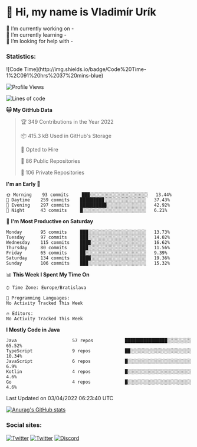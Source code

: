 <h1> 👋 Hi, my name is Vladimír Urík</h1>
<p>
 🔭 I’m currently working on -<br>
 🌱 I’m currently learning -<br>
 🤔 I’m looking for help with -<br>
</p>
<h3>Statistics:</h3>
<!--START_SECTION:waka-->
![Code Time](http://img.shields.io/badge/Code%20Time-1%2C091%20hrs%2037%20mins-blue)

![Profile Views](http://img.shields.io/badge/Profile%20Views-3-blue)

![Lines of code](https://img.shields.io/badge/From%20Hello%20World%20I%27ve%20Written-3%20Million%20lines%20of%20code-blue)

**🐱 My GitHub Data** 

> 🏆 349 Contributions in the Year 2022
 > 
> 📦 415.3 kB Used in GitHub's Storage 
 > 
> 💼 Opted to Hire
 > 
> 📜 86 Public Repositories 
 > 
> 🔑 106 Private Repositories  
 > 
**I'm an Early 🐤** 

```text
🌞 Morning    93 commits     ███░░░░░░░░░░░░░░░░░░░░░░   13.44% 
🌆 Daytime    259 commits    █████████░░░░░░░░░░░░░░░░   37.43% 
🌃 Evening    297 commits    ██████████░░░░░░░░░░░░░░░   42.92% 
🌙 Night      43 commits     █░░░░░░░░░░░░░░░░░░░░░░░░   6.21%

```
📅 **I'm Most Productive on Saturday** 

```text
Monday       95 commits     ███░░░░░░░░░░░░░░░░░░░░░░   13.73% 
Tuesday      97 commits     ███░░░░░░░░░░░░░░░░░░░░░░   14.02% 
Wednesday    115 commits    ████░░░░░░░░░░░░░░░░░░░░░   16.62% 
Thursday     80 commits     ███░░░░░░░░░░░░░░░░░░░░░░   11.56% 
Friday       65 commits     ██░░░░░░░░░░░░░░░░░░░░░░░   9.39% 
Saturday     134 commits    ████░░░░░░░░░░░░░░░░░░░░░   19.36% 
Sunday       106 commits    ███░░░░░░░░░░░░░░░░░░░░░░   15.32%

```


📊 **This Week I Spent My Time On** 

```text
⌚︎ Time Zone: Europe/Bratislava

💬 Programming Languages: 
No Activity Tracked This Week

🔥 Editors: 
No Activity Tracked This Week

```

**I Mostly Code in Java** 

```text
Java                     57 repos            ████████████████░░░░░░░░░   65.52% 
TypeScript               9 repos             ██░░░░░░░░░░░░░░░░░░░░░░░   10.34% 
JavaScript               6 repos             █░░░░░░░░░░░░░░░░░░░░░░░░   6.9% 
Kotlin                   4 repos             █░░░░░░░░░░░░░░░░░░░░░░░░   4.6% 
Go                       4 repos             █░░░░░░░░░░░░░░░░░░░░░░░░   4.6%

```



 Last Updated on 03/04/2022 06:23:40 UTC
<!--END_SECTION:waka-->

[![Anurag's GitHub stats](https://github-readme-stats.vercel.app/api?username=vladimir-urik)](https://github.com/anuraghazra/github-readme-stats)

<h3>Social sites:</h3>
<p><a href="https://twitter.com/GGGEDR" target="_blank"><img alt="Twitter" src="https://img.shields.io/badge/twitter-%231DA1F2.svg?&style=for-the-badge&logo=twitter&logoColor=white" /></a> <a href="https://www.reddit.com/user/GGGEDR" target="_blank"><img alt="Twitter" src="https://img.shields.io/badge/reddit-%23FE6262.svg?&style=for-the-badge&logo=reddit&logoColor=white" /></a> <a href="https://discord.com/users/535708984959827978" target="_blank"><img alt="Discord" src="https://img.shields.io/badge/discord-%235865f2.svg?&style=for-the-badge&logo=discord&logoColor=white" />
</p>
